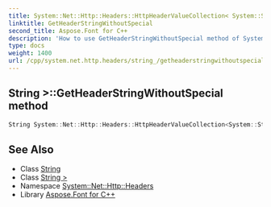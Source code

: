 ```yaml
---
title: System::Net::Http::Headers::HttpHeaderValueCollection< System::String >::GetHeaderStringWithoutSpecial method
linktitle: GetHeaderStringWithoutSpecial
second_title: Aspose.Font for C++
description: 'How to use GetHeaderStringWithoutSpecial method of System::Net::Http::Headers::HttpHeaderValueCollection< System::String > class in C++.'
type: docs
weight: 1400
url: /cpp/system.net.http.headers/string_/getheaderstringwithoutspecial/
---
```

## String >::GetHeaderStringWithoutSpecial method




```cpp
String System::Net::Http::Headers::HttpHeaderValueCollection<System::String>::GetHeaderStringWithoutSpecial()
```

## See Also

* Class [String](../../../system/string/)
* Class [String >](../)
* Namespace [System::Net::Http::Headers](../../)
* Library [Aspose.Font for C++](../../../)
